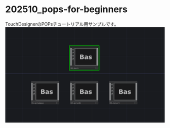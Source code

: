 # 202510_pops-for-beginners
TouchDesignerのPOPsチュートリアル用サンプルです。
![Procect1](Docs/00_NetWork_Project1.png)
